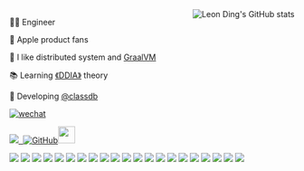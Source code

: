 

<!-- [![Top Langs](https://github-readme-stats.vercel.app/api/top-langs/?username=auula&layout=compact)](https://github.com/anuraghazra/github-readme-stats) -->


<img align="right"  src="https://github-readme-stats.vercel.app/api?username=auula&show_icons=true&bg_color=00000000" alt="Leon Ding's GitHub stats" />



<!-- <a href="https://masonicgit.github.io/pacman/" target="_blank"><img align="right"  width="400px" src="./developer-github.gif"  /></a> -->





👨‍🔬 Engineer

🍎 Apple product fans

🔋 I like distributed system and [GraalVM](http://graalvm.org)

📚 Learning [《DDIA》](https://dataintensive.net/) theory 


🎈 Developing [@classdb](https://github.com/classdb/classdb)

[![wechat](https://img.shields.io/badge/公众号：TPaper-%23323031?style=flat&logo=wechat)](https://tva1.sinaimg.cn/large/e6c9d24egy1h3du57zdzbj20ks0lkwfk.jpg)

<p ><a href="https://www.ibyte.me"><img src="https://komarev.com/ghpvc/?username=higker">&nbsp;&nbsp;<img alt="GitHub" src="https://img.shields.io/badge/dynamic/json?logo=github&label=GitHub+Followers&labelColor=282c34&color=181717&query=%24.data.totalSubs&url=https%3A%2F%2Fapi.spencerwoo.com%2Fsubstats%2F%3Fsource%3Dgithub%26queryKey%3Dauula&longCache=true"><img src="https://media.giphy.com/media/WUlplcMpOCEmTGBtBW/giphy.gif" width="30">
</a>
<p>

[![](https://img.shields.io/badge/C-000000?style=flat-square&logo=C&logoColor=White)](#)
[![](https://img.shields.io/badge/Java-007396?style=flat-square&logo=OpenJDK&logoColor=white)](#)
[![](https://img.shields.io/badge/Golang-1E90FF?style=flat-square&logo=Go&logoColor=white)](#)
[![](https://img.shields.io/badge/Rust-000000?style=flat-square&logo=Rust&logoColor=White)](#)
[![](https://img.shields.io/badge/JavaScript-000000?style=flat-square&logo=JavaScript&logoColor=White)](#)
[![](https://img.shields.io/badge/Linux-000000?style=flat-square&logo=Linux&logoColor=White)](#)
[![](https://img.shields.io/badge/Spring-000000?style=flat-square&logo=spring&logoColor=White)](#)
[![](https://img.shields.io/badge/React-000000?style=flat-square&logo=react&logoColor=White)](#)
[![](https://img.shields.io/badge/Flutter-000000?style=flat-square&logo=flutter&logoColor=White)](#)
[![](https://img.shields.io/badge/Docker-000000?style=flat-square&logo=docker&logoColor=White)](#)
[![](https://img.shields.io/badge/WASM-000000?style=flat-square&logo=webassembly&logoColor=White)](#)
[![](https://img.shields.io/badge/Chrome-000000?style=flat-square&logo=GoogleChrome&logoColor=White)](#)
[![](https://img.shields.io/badge/Git-000000?style=flat-square&logo=Git&logoColor=White)](#)
[![](https://img.shields.io/badge/MySQL-000000?style=flat-square&logo=MySQL&logoColor=white)](#)
[![](https://img.shields.io/badge/PostgreSQL-blue?style=flat-square&logo=PostgreSQL&logoColor=white)](#)
[![](https://img.shields.io/badge/Oracle-red?style=flat-square&logo=Oracle&logoColor=white)](#)
[![](https://img.shields.io/badge/Redis-BF2E2A?style=flat-square&logo=Redis&logoColor=white)](#)
[![](https://img.shields.io/badge/Vim-2E8B57?style=flat-square&logo=Vim&logoColor=White)](#)
[![](https://img.shields.io/badge/VSCode-20A2EB?style=flat-square&logo=VisualStudio&logoColor=White)](#)
[![](https://img.shields.io/badge/Eclipse-2B2152?style=flat-square&logo=eclipse&logoColor=White)](#)
[![](https://img.shields.io/badge/IDE-Jetbrains-000000?style=flat-square&logo=jetbrains&logoColor=White)](#)




<!-- 
<img align="right" src="https://github-readme-stats.vercel.app/api/top-langs/?username=panjf2000&show_icons=true&theme=cobalt&layout=compact" alt="Top Langs" />
-->
